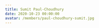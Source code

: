 ```yaml
---
title: Sumit Paul-Choudhury
date: 2020-10-23 00:00:00
avatar: /members/paul-choudhury-sumit.jpg
---
```

